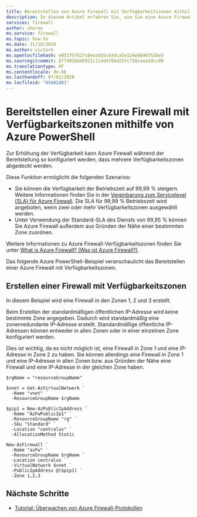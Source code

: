 ```yaml
---
title: Bereitstellen von Azure Firewall mit Verfügbarkeitszonen mithilfe von PowerShell
description: In diesem Artikel erfahren Sie, wie Sie eine Azure Firewall mit Verfügbarkeitszonen mithilfe von Azure PowerShell bereitstellen.
services: firewall
author: vhorne
ms.service: firewall
ms.topic: how-to
ms.date: 11/19/2019
ms.author: victorh
ms.openlocfilehash: e051f57d27c0eea585c63dca5e124e0846752be5
ms.sourcegitcommit: 877491bd46921c11dd478bd25fc718ceee2dcc08
ms.translationtype: HT
ms.contentlocale: de-DE
ms.lasthandoff: 07/02/2020
ms.locfileid: "85602481"
---
```

# <a name="deploy-an-azure-firewall-with-availability-zones-using-azure-powershell"></a>Bereitstellen einer Azure Firewall mit Verfügbarkeitszonen mithilfe von Azure PowerShell

Zur Erhöhung der Verfügbarkeit kann Azure Firewall während der Bereitstellung so konfiguriert werden, dass mehrere Verfügbarkeitszonen abgedeckt werden.

Diese Funktion ermöglicht die folgenden Szenarios:

- Sie können die Verfügbarkeit der Betriebszeit auf 99,99 % steigern. Weitere Informationen finden Sie in der [Vereinbarung zum Servicelevel (SLA) für Azure Firewall](https://azure.microsoft.com/support/legal/sla/azure-firewall/v1_0/). Die SLA für 99,99 % Betriebszeit wird angeboten, wenn zwei oder mehr Verfügbarkeitszonen ausgewählt werden.
- Unter Verwendung der Standard-SLA des Diensts von 99,95 % können Sie Azure Firewall außerdem aus Gründen der Nähe einer bestimmten Zone zuordnen.

Weitere Informationen zu Azure Firewall-Verfügbarkeitszonen finden Sie unter [What is Azure Firewall? (Was ist Azure Firewall?)](overview.md).

Das folgende Azure PowerShell-Beispiel veranschaulicht das Bereitstellen einer Azure Firewall mit Verfügbarkeitszonen.

## <a name="create-a-firewall-with-availability-zones"></a>Erstellen einer Firewall mit Verfügbarkeitszonen

In diesem Beispiel wird eine Firewall in den Zonen 1, 2 und 3 erstellt.

Beim Erstellen der standardmäßigen öffentlichen IP-Adresse wird keine bestimmte Zone angegeben. Dadurch wird standardmäßig eine zonenredundante IP-Adresse erstellt. Standardmäßige öffentliche IP-Adressen können entweder in allen Zonen oder in einer einzelnen Zone konfiguriert werden.

Dies ist wichtig, da es nicht möglich ist, eine Firewall in Zone 1 und eine IP-Adresse in Zone 2 zu haben. Sie können allerdings eine Firewall in Zone 1 und eine IP-Adresse in allen Zonen bzw. aus Gründen der Nähe eine Firewall und eine IP-Adresse in der gleichen Zone haben.

```azurepowershell
$rgName = "resourceGroupName"

$vnet = Get-AzVirtualNetwork `
  -Name "vnet" `
  -ResourceGroupName $rgName

$pip1 = New-AzPublicIpAddress `
  -Name "AzFwPublicIp1" `
  -ResourceGroupName "rg" `
  -Sku "Standard" `
  -Location "centralus" `
  -AllocationMethod Static

New-AzFirewall `
  -Name "azFw" `
  -ResourceGroupName $rgName `
  -Location centralus `
  -VirtualNetwork $vnet `
  -PublicIpAddress @($pip1) `
  -Zone 1,2,3
```

## <a name="next-steps"></a>Nächste Schritte

- [Tutorial: Überwachen von Azure Firewall-Protokollen](./tutorial-diagnostics.md)
